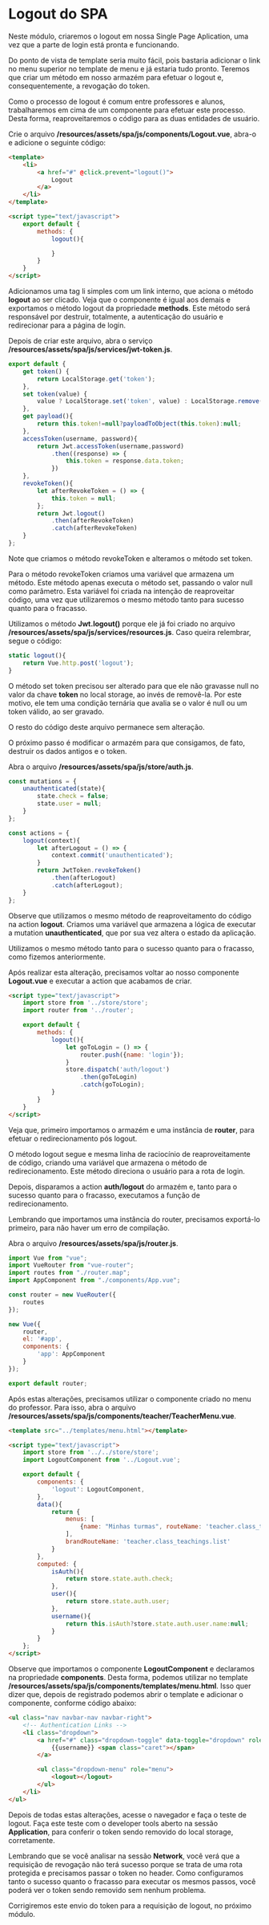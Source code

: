# Logout do SPA

Neste módulo, criaremos o logout em nossa Single Page Aplication, uma vez que a parte de login está pronta e funcionando.

Do ponto de vista de template seria muito fácil, pois bastaria adicionar o link no menu superior no template de menu e já estaria tudo pronto. Teremos que criar um método em nosso armazém para efetuar o logout e, consequentemente, a revogação do token.

Como o processo de logout é comum entre professores e alunos, trabalharemos em cima de um componente para efetuar este processo. Desta forma, reaproveitaremos o código para as duas entidades de usuário.

Crie o arquivo **/resources/assets/spa/js/components/Logout.vue**, abra-o e adicione o seguinte código:

```html
<template>
    <li>
        <a href="#" @click.prevent="logout()">
            Logout
        </a>
    </li>
</template>

<script type="text/javascript">
    export default {
        methods: {
            logout(){

            }
        }
    }
</script>
```

Adicionamos uma tag li simples com um link interno, que aciona o método **logout** ao ser clicado. Veja que o componente é igual aos demais e exportamos o método logout da propriedade **methods**. Este método será responsável por destruir, totalmente, a autenticação do usuário e redirecionar para a página de login.

Depois de criar este arquivo, abra o serviço **/resources/assets/spa/js/services/jwt-token.js**.

```js
export default {
    get token() {
        return LocalStorage.get('token');
    },
    set token(value) {
        value ? LocalStorage.set('token', value) : LocalStorage.remove('token');
    },
    get payload(){
        return this.token!=null?payloadToObject(this.token):null;
    },
    accessToken(username, password){
        return Jwt.accessToken(username,password)
            .then((response) => {
                this.token = response.data.token;
            })
    },
    revokeToken(){
        let afterRevokeToken = () => {
            this.token = null;
        };
        return Jwt.logout()
            .then(afterRevokeToken)
            .catch(afterRevokeToken)
    }
};
```

Note que criamos o método revokeToken e alteramos o método set token.

Para o método revokeToken criamos uma variável que armazena um método. Este método apenas executa o método set, passando o valor null como parâmetro. Esta variável foi criada na intenção de reaproveitar código, uma vez que utilizaremos o mesmo método tanto para sucesso quanto para o fracasso.

Utilizamos o método **Jwt.logout()** porque ele já foi criado no arquivo **/resources/assets/spa/js/services/resources.js**. Caso queira relembrar, segue o código:

```js
static logout(){
    return Vue.http.post('logout');
}
```

O método set token precisou ser alterado para que ele não gravasse null no valor da chave **token** no local storage, ao invés de removê-la. Por este motivo, ele tem uma condição ternária que avalia se o valor é null ou um token válido, ao ser gravado.

O resto do código deste arquivo permanece sem alteração.

O próximo passo é modificar o armazém para que consigamos, de fato, destruir os dados antigos e o token.

Abra o arquivo **/resources/assets/spa/js/store/auth.js**.

```js
const mutations = {
    unauthenticated(state){
        state.check = false;
        state.user = null;
    }
};

const actions = {
    logout(context){
        let afterLogout = () => {
            context.commit('unauthenticated');
        }
        return JwtToken.revokeToken()
            .then(afterLogout)
            .catch(afterLogout);
    }
};
```

Observe que utilizamos o mesmo método de reaproveitamento do código na action **logout**. Criamos uma variável que armazena a lógica de executar a mutation **unauthenticated**, que por sua vez altera o estado da aplicação.

Utilizamos o mesmo método tanto para o sucesso quanto para o fracasso, como fizemos anteriormente.

Após realizar esta alteração, precisamos voltar ao nosso componente **Logout.vue** e executar a action que acabamos de criar.

```html
<script type="text/javascript">
    import store from '../store/store';
    import router from '../router';

    export default {
        methods: {
            logout(){
                let goToLogin = () => {
                    router.push({name: 'login'});
                }
                store.dispatch('auth/logout')
                    .then(goToLogin)
                    .catch(goToLogin);
            }
        }
    }
</script>
```

Veja que, primeiro importamos o armazém e uma instância de **router**, para efetuar o redirecionamento pós logout.

O método logout segue e mesma linha de raciocínio de reaproveitamente de código, criando uma variável que armazena o método de redirecionamento. Este método direciona o usuário para a rota de login.

Depois, disparamos a action **auth/logout** do armazém e, tanto para o sucesso quanto para o fracasso, executamos a função de redirecionamento.

Lembrando que importamos uma instância do router, precisamos exportá-lo primeiro, para não haver um erro de compilação.

Abra o arquivo **/resources/assets/spa/js/router.js**.

```js
import Vue from "vue";
import VueRouter from "vue-router";
import routes from "./router.map";
import AppComponent from "./components/App.vue";

const router = new VueRouter({
    routes
});

new Vue({
    router,
    el: '#app',
    components: {
        'app': AppComponent
    }
});

export default router;
```

Após estas alterações, precisamos utilizar o componente criado no menu do professor. Para isso, abra o arquivo **/resources/assets/spa/js/components/teacher/TeacherMenu.vue**.

```html
<template src="../templates/menu.html"></template>

<script type="text/javascript">
    import store from '../../store/store';
    import LogoutComponent from '../Logout.vue';

    export default {
        components: {
            'logout': LogoutComponent,
        },
        data(){
            return {
                menus: [
                    {name: "Minhas turmas", routeName: 'teacher.class_teachings.list'}
                ],
                brandRouteName: 'teacher.class_teachings.list'
            }
        },
        computed: {
            isAuth(){
                return store.state.auth.check;
            },
            user(){
                return store.state.auth.user;
            },
            username(){
                return this.isAuth?store.state.auth.user.name:null;
            }
        }
    };
</script>
```

Observe que importamos o componente **LogoutComponent** e declaramos na propriedade **components**. Desta forma, podemos utilizar no template **/resources/assets/spa/js/components/templates/menu.html**. Isso quer dizer que, depois de registrado podemos abrir o template e adicionar o componente, conforme código abaixo:

```html
<ul class="nav navbar-nav navbar-right">
    <!-- Authentication Links -->
    <li class="dropdown">
        <a href="#" class="dropdown-toggle" data-toggle="dropdown" role="button" aria-expanded="false">
            {{username}} <span class="caret"></span>
        </a>

        <ul class="dropdown-menu" role="menu">
            <logout></logout>
        </ul>
    </li>
</ul>
```

Depois de todas estas alterações, acesse o navegador e faça o teste de logout. Faça este teste com o developer tools aberto na sessão **Application**, para conferir o token sendo removido do local storage, corretamente.

Lembrando que se você analisar na sessão **Network**, você verá que a requisição de revogação não terá sucesso porque se trata de uma rota protegida e precisamos passar o token no header. Como configuramos tanto o sucesso quanto o fracasso para executar os mesmos passos, você poderá ver o token sendo removido sem nenhum problema.

Corrigiremos este envio do token para a requisição de logout, no próximo módulo.